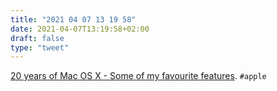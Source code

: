 ```yaml
---
title: "2021 04 07 13 19 58"
date: 2021-04-07T13:19:58+02:00
draft: false
type: "tweet"
---
```

[20 years of Mac OS X - Some of my favourite features](https://morrick.me/archives/9284). `#apple`
